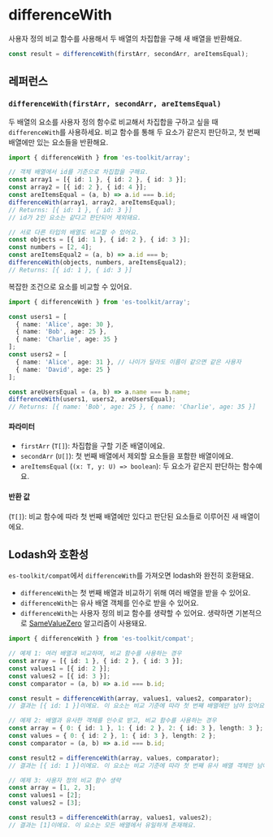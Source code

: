 # differenceWith

사용자 정의 비교 함수를 사용해서 두 배열의 차집합을 구해 새 배열을 반환해요.

```typescript
const result = differenceWith(firstArr, secondArr, areItemsEqual);
```

## 레퍼런스

### `differenceWith(firstArr, secondArr, areItemsEqual)`

두 배열의 요소를 사용자 정의 함수로 비교해서 차집합을 구하고 싶을 때 `differenceWith`를 사용하세요. 비교 함수를 통해 두 요소가 같은지 판단하고, 첫 번째 배열에만 있는 요소들을 반환해요.

```typescript
import { differenceWith } from 'es-toolkit/array';

// 객체 배열에서 id를 기준으로 차집합을 구해요.
const array1 = [{ id: 1 }, { id: 2 }, { id: 3 }];
const array2 = [{ id: 2 }, { id: 4 }];
const areItemsEqual = (a, b) => a.id === b.id;
differenceWith(array1, array2, areItemsEqual);
// Returns: [{ id: 1 }, { id: 3 }]
// id가 2인 요소는 같다고 판단되어 제외돼요.

// 서로 다른 타입의 배열도 비교할 수 있어요.
const objects = [{ id: 1 }, { id: 2 }, { id: 3 }];
const numbers = [2, 4];
const areItemsEqual2 = (a, b) => a.id === b;
differenceWith(objects, numbers, areItemsEqual2);
// Returns: [{ id: 1 }, { id: 3 }]
```

복잡한 조건으로 요소를 비교할 수 있어요.

```typescript
import { differenceWith } from 'es-toolkit/array';

const users1 = [
  { name: 'Alice', age: 30 },
  { name: 'Bob', age: 25 },
  { name: 'Charlie', age: 35 }
];
const users2 = [
  { name: 'Alice', age: 31 }, // 나이가 달라도 이름이 같으면 같은 사용자
  { name: 'David', age: 25 }
];

const areUsersEqual = (a, b) => a.name === b.name;
differenceWith(users1, users2, areUsersEqual);
// Returns: [{ name: 'Bob', age: 25 }, { name: 'Charlie', age: 35 }]
```

#### 파라미터

- `firstArr` (`T[]`): 차집합을 구할 기준 배열이에요.
- `secondArr` (`U[]`): 첫 번째 배열에서 제외할 요소들을 포함한 배열이에요.
- `areItemsEqual` (`(x: T, y: U) => boolean`): 두 요소가 같은지 판단하는 함수예요.

#### 반환 값

(`T[]`): 비교 함수에 따라 첫 번째 배열에만 있다고 판단된 요소들로 이루어진 새 배열이에요.

## Lodash와 호환성

`es-toolkit/compat`에서 `differenceWith`를 가져오면 lodash와 완전히 호환돼요.

- `differenceWith`는 첫 번째 배열과 비교하기 위해 여러 배열을 받을 수 있어요.
- `differenceWith`는 유사 배열 객체를 인수로 받을 수 있어요.
- `differenceWith`는 사용자 정의 비교 함수를 생략할 수 있어요. 생략하면 기본적으로 [SameValueZero](https://tc39.es/ecma262/multipage/abstract-operations.html#sec-samevaluezero) 알고리즘이 사용돼요.

```typescript
import { differenceWith } from 'es-toolkit/compat';

// 예제 1: 여러 배열과 비교하며, 비교 함수를 사용하는 경우
const array = [{ id: 1 }, { id: 2 }, { id: 3 }];
const values1 = [{ id: 2 }];
const values2 = [{ id: 3 }];
const comparator = (a, b) => a.id === b.id;

const result = differenceWith(array, values1, values2, comparator);
// 결과는 [{ id: 1 }]이에요. 이 요소는 비교 기준에 따라 첫 번째 배열에만 남아 있어요.

// 예제 2: 배열과 유사한 객체를 인수로 받고, 비교 함수를 사용하는 경우
const array = { 0: { id: 1 }, 1: { id: 2 }, 2: { id: 3 }, length: 3 };
const values = { 0: { id: 2 }, 1: { id: 3 }, length: 2 };
const comparator = (a, b) => a.id === b.id;

const result2 = differenceWith(array, values, comparator);
// 결과는 [{ id: 1 }]이에요. 이 요소는 비교 기준에 따라 첫 번째 유사 배열 객체만 남아 있어요.

// 예제 3: 사용자 정의 비교 함수 생략
const array = [1, 2, 3];
const values1 = [2];
const values2 = [3];

const result3 = differenceWith(array, values1, values2);
// 결과는 [1]이에요. 이 요소는 모든 배열에서 유일하게 존재해요.
```